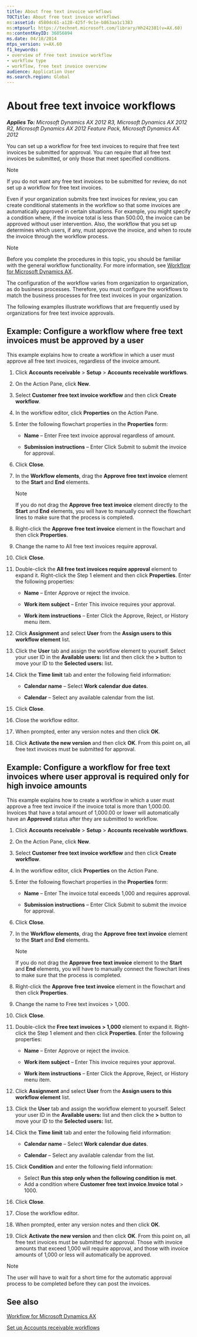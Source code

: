 ```yaml
---
title: About free text invoice workflows
TOCTitle: About free text invoice workflows
ms:assetid: 4580dc61-a128-425f-9c1e-b863aa1c1383
ms:mtpsurl: https://technet.microsoft.com/library/Hh242381(v=AX.60)
ms:contentKeyID: 36056894
ms.date: 04/18/2014
mtps_version: v=AX.60
f1_keywords:
- overview of free text invoice workflow
- workflow type
- workflow, free text invoice overview
audience: Application User
ms.search.region: Global
---
```


# About free text invoice workflows 


_**Applies To:** Microsoft Dynamics AX 2012 R3, Microsoft Dynamics AX 2012 R2, Microsoft Dynamics AX 2012 Feature Pack, Microsoft Dynamics AX 2012_

You can set up a workflow for free text invoices to require that free text invoices be submitted for approval. You can require that all free text invoices be submitted, or only those that meet specified conditions.


> [!NOTE]
> <P>If you do not want any free text invoices to be submitted for review, do not set up a workflow for free text invoices.</P>



Even if your organization submits free text invoices for review, you can create conditional statements in the workflow so that some invoices are automatically approved in certain situations. For example, you might specify a condition where, if the invoice total is less than 500.00, the invoice can be approved without user intervention. Also, the workflow that you set up determines which users, if any, must approve the invoice, and when to route the invoice through the workflow process.


> [!NOTE]
> <P>Before you complete the procedures in this topic, you should be familiar with the general workflow functionality. For more information, see <A href="workflow-for-microsoft-dynamics-ax.md">Workflow for Microsoft Dynamics AX</A>.</P>



The configuration of the workflow varies from organization to organization, as do business processes. Therefore, you must configure the workflows to match the business processes for free text invoices in your organization.

The following examples illustrate workflows that are frequently used by organizations for free text invoice approvals.

## Example: Configure a workflow where free text invoices must be approved by a user

This example explains how to create a workflow in which a user must approve all free text invoices, regardless of the invoice amount.

1.  Click **Accounts receivable** \> **Setup** \> **Accounts receivable workflows**.

2.  On the Action Pane, click **New**.

3.  Select **Customer free text invoice workflow** and then click **Create workflow**.

4.  In the workflow editor, click **Properties** on the Action Pane.

5.  Enter the following flowchart properties in the **Properties** form:
    
      - **Name** – Enter Free text invoice approval regardless of amount.
    
      - **Submission instructions** – Enter Click Submit to submit the invoice for approval.

6.  Click **Close**.

7.  In the **Workflow elements**, drag the **Approve free text invoice** element to the **Start** and **End** elements.
    

    > [!NOTE]
    > <P>If you do not drag the <STRONG>Approve free text invoice</STRONG> element directly to the <STRONG>Start</STRONG> and <STRONG>End</STRONG> elements, you will have to manually connect the flowchart lines to make sure that the process is completed.</P>



8.  Right-click the **Approve free text invoice** element in the flowchart and then click **Properties**.

9.  Change the name to All free text invoices require approval.

10. Click **Close**.

11. Double-click the **All free text invoices require approval** element to expand it. Right-click the Step 1 element and then click **Properties**. Enter the following properties:
    
      - **Name** – Enter Approve or reject the invoice.
    
      - **Work item subject** – Enter This invoice requires your approval.
    
      - **Work item instructions** – Enter Click the Approve, Reject, or History menu item.

12. Click **Assignment** and select **User** from the **Assign users to this workflow element** list.

13. Click the **User** tab and assign the workflow element to yourself. Select your user ID in the **Available users:** list and then click the **\>** button to move your ID to the **Selected users:** list.

14. Click the **Time limit** tab and enter the following field information:
    
      - **Calendar name** – Select **Work calendar due dates**.
    
      - **Calendar** – Select any available calendar from the list.

15. Click **Close**.

16. Close the workflow editor.

17. When prompted, enter any version notes and then click **OK**.

18. Click **Activate the new version** and then click **OK**. From this point on, all free text invoices must be submitted for approval.

## Example: Configure a workflow for free text invoices where user approval is required only for high invoice amounts

This example explains how to create a workflow in which a user must approve a free text invoice if the invoice total is more than 1,000.00. Invoices that have a total amount of 1,000.00 or lower will automatically have an **Approved** status after they are submitted to workflow.

1.  Click **Accounts receivable** \> **Setup** \> **Accounts receivable workflows**.

2.  On the Action Pane, click **New**.

3.  Select **Customer free text invoice workflow** and then click **Create workflow**.

4.  In the workflow editor, click **Properties** on the Action Pane.

5.  Enter the following flowchart properties in the **Properties** form:
    
      - **Name** – Enter The invoice total exceeds 1,000 and requires approval.
    
      - **Submission instructions** – Enter Click Submit to submit the invoice for approval.

6.  Click **Close**.

7.  In the **Workflow elements**, drag the **Approve free text invoice** element to the **Start** and **End** elements.
    

    > [!NOTE]
    > <P>If you do not drag the <STRONG>Approve free text invoice</STRONG> element to the <STRONG>Start</STRONG> and <STRONG>End</STRONG> elements, you will have to manually connect the flowchart lines to make sure that the process is completed.</P>



8.  Right-click the **Approve free text invoice** element in the flowchart and then click **Properties**.

9.  Change the name to Free text invoices \> 1,000.

10. Click **Close**.

11. Double-click the **Free text invoices \> 1,000** element to expand it. Right-click the Step 1 element and then click **Properties**. Enter the following properties:
    
      - **Name** – Enter Approve or reject the invoice.
    
      - **Work item subject** – Enter This invoice requires your approval.
    
      - **Work item instructions** – Enter Click the Approve, Reject, or History menu item.

12. Click **Assignment** and select **User** from the **Assign users to this workflow element** list.

13. Click the **User** tab and assign the workflow element to yourself. Select your user ID in the **Available users:** list and then click the **\>** button to move your ID to the **Selected users:** list.

14. Click the **Time limit** tab and enter the following field information:
    
      - **Calendar name** – Select **Work calendar due dates**.
    
      - **Calendar** – Select any available calendar from the list.

15. Click **Condition** and enter the following field information:
    
      - Select **Run this step only when the following condition is met**.
    
    <!-- end list -->
    
      - Add a condition where **Customer free text invoice**.**Invoice total** \> 1000.

16. Click **Close**.

17. Close the workflow editor.

18. When prompted, enter any version notes and then click **OK**.

19. Click **Activate the new version** and then click **OK**. From this point on, all free text invoices must be submitted for approval. Those with invoice amounts that exceed 1,000 will require approval, and those with invoice amounts of 1,000 or less will automatically be approved.


> [!NOTE]
> <P>The user will have to wait for a short time for the automatic approval process to be completed before they can post the invoices.</P>



## See also

[Workflow for Microsoft Dynamics AX](workflow-for-microsoft-dynamics-ax.md)

[Set up Accounts receivable workflows](set-up-accounts-receivable-workflows.md)

  


